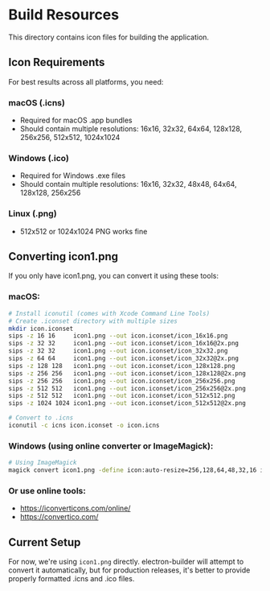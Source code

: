 # Build Resources

This directory contains icon files for building the application.

## Icon Requirements

For best results across all platforms, you need:

### macOS (.icns)
- Required for macOS .app bundles
- Should contain multiple resolutions: 16x16, 32x32, 64x64, 128x128, 256x256, 512x512, 1024x1024

### Windows (.ico)
- Required for Windows .exe files
- Should contain multiple resolutions: 16x16, 32x32, 48x48, 64x64, 128x128, 256x256

### Linux (.png)
- 512x512 or 1024x1024 PNG works fine

## Converting icon1.png

If you only have icon1.png, you can convert it using these tools:

### macOS:
```bash
# Install iconutil (comes with Xcode Command Line Tools)
# Create .iconset directory with multiple sizes
mkdir icon.iconset
sips -z 16 16     icon1.png --out icon.iconset/icon_16x16.png
sips -z 32 32     icon1.png --out icon.iconset/icon_16x16@2x.png
sips -z 32 32     icon1.png --out icon.iconset/icon_32x32.png
sips -z 64 64     icon1.png --out icon.iconset/icon_32x32@2x.png
sips -z 128 128   icon1.png --out icon.iconset/icon_128x128.png
sips -z 256 256   icon1.png --out icon.iconset/icon_128x128@2x.png
sips -z 256 256   icon1.png --out icon.iconset/icon_256x256.png
sips -z 512 512   icon1.png --out icon.iconset/icon_256x256@2x.png
sips -z 512 512   icon1.png --out icon.iconset/icon_512x512.png
sips -z 1024 1024 icon1.png --out icon.iconset/icon_512x512@2x.png

# Convert to .icns
iconutil -c icns icon.iconset -o icon.icns
```

### Windows (using online converter or ImageMagick):
```bash
# Using ImageMagick
magick convert icon1.png -define icon:auto-resize=256,128,64,48,32,16 icon.ico
```

### Or use online tools:
- https://iconverticons.com/online/
- https://convertico.com/

## Current Setup

For now, we're using `icon1.png` directly. electron-builder will attempt to convert it automatically, but for production releases, it's better to provide properly formatted .icns and .ico files.
